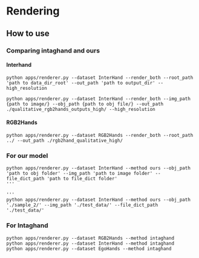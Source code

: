 # Rendering

## How to use

### Comparing intaghand and ours

#### Interhand
```
python apps/renderer.py --dataset InterHand --render_both --root_path 'path to data_dir_root' --out_path 'path to output_dir' --high_resolution
```

```
python apps/renderer.py --dataset InterHand --render_both --img_path {path to image/} --obj_path {path to obj file/} --out_path ./qualitative_rgb2hands_outputs_high/ --high_resolution

```

#### RGB2Hands
```
python apps/renderer.py --dataset RGB2Hands --render_both --root_path ../ --out_path ./rgb2hand_qualitative_high/

```


### For our model
```
python apps/renderer.py --dataset InterHand --method ours --obj_path 'path to obj folder' --img_path 'path to image folder' --file_dict_path 'path to file_dict folder'
'''

'''
python apps/renderer.py --dataset InterHand --method ours --obj_path './sample_2/' --img_path './test_data/' --file_dict_path './test_data/'
```

### For Intaghand
```
python apps/renderer.py --dataset RGB2Hands --method intaghand
python apps/renderer.py --dataset InterHand --method intaghand
python apps/renderer.py --dataset EgoHands --method intaghand
```